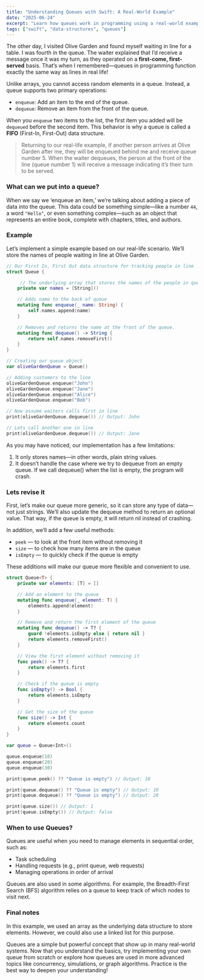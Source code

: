 ```yaml
---
title: "Understanding Queues with Swift: A Real-World Example"
date: "2025-06-24"
excerpt: "Learn how queues work in programming using a real-world example of waiting in line at Olive Garden, with practical Swift implementations."
tags: ["swift", "data-structures", "queues"]
---
```

The other day, I visited Olive Garden and found myself waiting in line for a table. I was fourth in the queue. The waiter explained that I’d receive a message once it was my turn, as they operated on a **first-come, first-served** basis. That’s when I remembered—queues in programming function exactly the same way as lines in real life!

Unlike arrays, you cannot access random elements in a queue. Instead, a queue supports two primary operations:

* `enqueue`: Add an item to the end of the queue.
* `dequeue`: Remove an item from the front of the queue.

When you `enqueue` two items to the list, the first item you added will be `dequeued` before the second item. This behavior is why a queue is called a **FIFO** (First-In, First-Out) data structure.

> Returning to our real-life example, if another person arrives at Olive Garden after me, they will be enqueued behind me and receive queue number 5. When the waiter dequeues, the person at the front of the line (queue number 1) will receive a message indicating it’s their turn to be served.

### What can we put into a queue?

When we say we ‘enqueue an item,’ we’re talking about adding a piece of data into the queue. This data could be something simple—like a number `44`, a word `"Hello"`, or even something complex—such as an object that represents an entire book, complete with chapters, titles, and authors.

### Example

Let’s implement a simple example based on our real-life scenario.
We’ll store the names of people waiting in line at Olive Garden.

```swift
// Our First In, First Out data structure for tracking people in line
struct Queue {

     // The underlying array that stores the names of the people in queue.
    private var names = [String]()

    // Adds name to the back of queue
    mutating func enqueue(_ name: String) {
        self.names.append(name)
    }

    // Removes and returns the name at the front of the queue.
    mutating func dequeue() -> String {
        return self.names.removeFirst()
    }
}

// Creating our queue object
var oliveGardenQueue = Queue()

// Adding customers to the line
oliveGardenQueue.enqueue("John")
oliveGardenQueue.enqueue("Jane")
oliveGardenQueue.enqueue("Alice")
oliveGardenQueue.enqueue("Bob")

// Now assume waiters calls first in line
print(oliveGardenQueue.dequeue()) // Output: John

// Lets call another one in line
print(oliveGardenQueue.dequeue()) // Output: Jane
```
As you may have noticed, our implementation has a few limitations:
1.	It only stores names—in other words, plain string values.
2.	It doesn’t handle the case where we try to dequeue from an empty queue. If we call dequeue() when the list is empty, the program will crash.

### Lets revise it
First, let’s make our queue more generic, so it can store any type of data—not just strings.
We’ll also update the dequeue method to return an optional value. That way, if the queue is empty, it will return nil instead of crashing.

In addition, we’ll add a few useful methods:
- `peek` — to look at the front item without removing it
- `size` — to check how many items are in the queue
- `isEmpty` — to quickly check if the queue is empty

These additions will make our queue more flexible and convenient to use.

```swift
struct Queue<T> {
    private var elements: [T] = []

    // Add an element to the queue
    mutating func enqueue(_ element: T) {
        elements.append(element)
    }

    // Remove and return the first element of the queue
    mutating func dequeue() -> T? {
        guard !elements.isEmpty else { return nil }
        return elements.removeFirst()
    }

    // View the first element without removing it
    func peek() -> T? {
        return elements.first
    }

    // Check if the queue is empty
    func isEmpty() -> Bool {
        return elements.isEmpty
    }

    // Get the size of the queue
    func size() -> Int {
        return elements.count
    }
}

var queue = Queue<Int>()

queue.enqueue(10)
queue.enqueue(20)
queue.enqueue(30)

print(queue.peek() ?? "Queue is empty") // Output: 10

print(queue.dequeue() ?? "Queue is empty") // Output: 10
print(queue.dequeue() ?? "Queue is empty") // Output: 20

print(queue.size()) // Output: 1
print(queue.isEmpty()) // Output: false
```

### When to use Queues?
Queues are useful when you need to manage elements in sequential order, such as:
- Task scheduling
- Handling requests (e.g., print queue, web requests)
- Managing operations in order of arrival

Queues are also used in some algorithms. For example, the Breadth-First Search (BFS) algorithm relies on a queue to keep track of which nodes to visit next.

### Final notes
In this example, we used an array as the underlying data structure to store elements. However, we could also use a linked list for this purpose.

Queues are a simple but powerful concept that show up in many real-world systems. Now that you understand the basics, try implementing your own queue from scratch or explore how queues are used in more advanced topics like concurrency, simulations, or graph algorithms. Practice is the best way to deepen your understanding!

